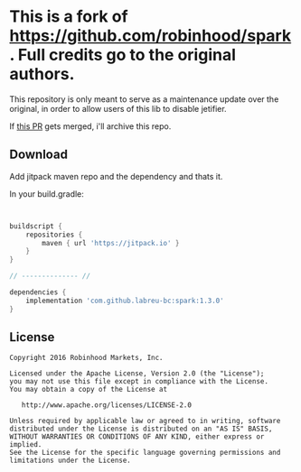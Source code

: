 This is a fork of https://github.com/robinhood/spark. Full credits go to the original authors.
======

This repository is only meant to serve as a maintenance update over the original, in order to allow users of this lib to disable jetifier.

If [this PR](https://github.com/robinhood/spark/pull/82) gets merged, i'll archive this repo.

Download
--------
Add jitpack maven repo and the dependency and thats it.

In your build.gradle:
```groovy


buildscript {
    repositories {
        maven { url 'https://jitpack.io' }
    }
}

// -------------- //

dependencies {
    implementation 'com.github.labreu-bc:spark:1.3.0'
}
```



License
--------

    Copyright 2016 Robinhood Markets, Inc.

    Licensed under the Apache License, Version 2.0 (the "License");
    you may not use this file except in compliance with the License.
    You may obtain a copy of the License at

       http://www.apache.org/licenses/LICENSE-2.0

    Unless required by applicable law or agreed to in writing, software
    distributed under the License is distributed on an "AS IS" BASIS,
    WITHOUT WARRANTIES OR CONDITIONS OF ANY KIND, either express or implied.
    See the License for the specific language governing permissions and
    limitations under the License.
